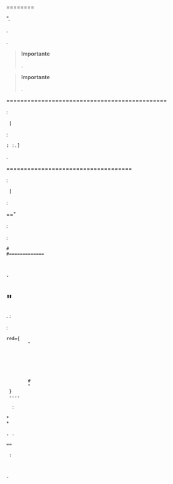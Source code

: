  
========



".



 . 

.

> **Importante**
>
> 
> .

> **Importante**
>
> 
> .

 
==============================================

 :

     | 


:

    : :.]


.

 
====================================



 :

     | 


 :

    

=="


 :

    

 :

    
    
    
    #
    #=============
    
    
    
    .
    

" 
==============================================


. 
 :

    

 :

    
    
    
    
    red={
            "
            
            
            
            
            
            
            # 
            "
     }
     ----

      :

    * 
    * 

    . .

    == 

     :



    .
